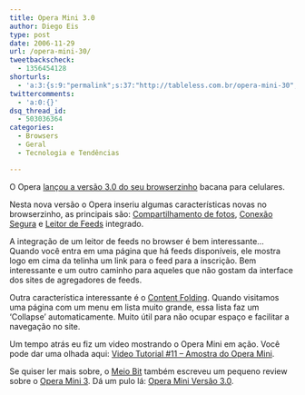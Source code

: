 ```yaml
---
title: Opera Mini 3.0
author: Diego Eis
type: post
date: 2006-11-29
url: /opera-mini-30/
tweetbackscheck:
  - 1356454128
shorturls:
  - 'a:3:{s:9:"permalink";s:37:"http://tableless.com.br/opera-mini-30";s:7:"tinyurl";s:26:"http://tinyurl.com/3n7vcyx";s:4:"isgd";s:19:"http://is.gd/IGjFXZ";}'
twittercomments:
  - 'a:0:{}'
dsq_thread_id:
  - 503036364
categories:
  - Browsers
  - Geral
  - Tecnologia e Tendências

---
```

O Opera [lançou a versão 3.0 do seu browserzinho][1] bacana para celulares.

Nesta nova versão o Opera inseriu algumas características novas no browserzinho, as principais são: [Compartilhamento de fotos][2], [Conexão Segura][3] e [Leitor de Feeds][4] integrado.

A integração de um leitor de feeds no browser é bem interessante&#8230; Quando você entra em uma página que há feeds disponíveis, ele mostra logo em cima da telinha um link para o feed para a inscrição. Bem interessante e um outro caminho para aqueles que não gostam da interface dos sites de agregadores de feeds.

Outra característica interessante é o [Content Folding][5]. Quando visitamos uma página com um menu em lista muito grande, essa lista faz um &#8216;Collapse&#8217; automaticamente. Muito útil para não ocupar espaço e facilitar a navegação no site.

Um tempo atrás eu fiz um video mostrando o Opera Mini em ação. Você pode dar uma olhada aqui: [Video Tutorial #11 &#8211; Amostra do Opera Mini][6].

Se quiser ler mais sobre, o [Meio Bit][7] também escreveu um pequeno review sobre o [Opera Mini 3][1]. Dá um pulo lá: [Opera Mini Versão 3.0][8].

 [1]: http://www.operamini.com/
 [2]: http://www.operamini.com/features/photoblog/
 [3]: http://www.operamini.com/features/security/
 [4]: http://www.operamini.com/features/rss/
 [5]: http://www.operamini.com/features/folding/
 [6]: http://tableless.com.br/video-tutorial-11
 [7]: http://meiobit.com
 [8]: http://www.meiobit.com/software/opera_mini_versao_3_0